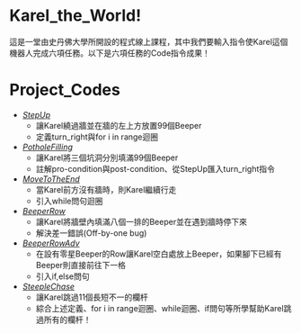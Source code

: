 # Karel_the_World!
這是一堂由史丹佛大學所開設的程式線上課程，其中我們要輸入指令使Karel這個機器人完成六項任務。以下是六項任務的Code指令成果！
  
# Project_Codes
  * *[StepUp](https://github.com/Shin174-art/Karel_the_World/blob/main/Karel_the_World/StepUp.py)*
    * 讓Karel繞過牆並在牆的左上方放置99個Beeper
    * 定義turn_right與for i in range迴圈
  * *[PotholeFilling](https://github.com/Shin174-art/Karel_the_World/blob/main/Karel_the_World/PotholeFilling.py)*
    * 讓Karel將三個坑洞分別填滿99個Beeper
    * 註解pro-condition與post-condition、從StepUp匯入turn_right指令
  * *[MoveToTheEnd](https://github.com/Shin174-art/Karel_the_World/blob/main/Karel_the_World/MoveToTheEnd.py)*
    * 當Karel前方沒有牆時，則Karel繼續行走
    * 引入while問句迴圈
  * *[BeeperRow](https://github.com/Shin174-art/Karel_the_World/blob/main/Karel_the_World/BeeperRow.py)*
    * 讓Karel將牆壁內填滿八個一排的Beeper並在遇到牆時停下來
    * 解決差一錯誤(Off-by-one bug)
  * *[BeeperRowAdv](https://github.com/Shin174-art/Karel_the_World/blob/main/Karel_the_World/BeeperRowAdv.py)*
    * 在設有零星Beeper的Row讓Karel空白處放上Beeper，如果腳下已經有Beeper則直接前往下一格
    * 引入if,else問句
  * *[SteepleChase](https://github.com/Shin174-art/Karel_the_World/blob/main/Karel_the_World/Steeplechase.py)*
    * 讓Karel跳過11個長短不一的欄杆
    * 綜合上述定義、for i in range迴圈、while迴圈、if問句等所學幫助Karel跳過所有的欄杆！
